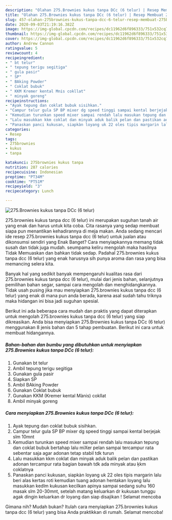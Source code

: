 ```yaml
---
description: "Olahan 275.Brownies kukus tanpa DCc (6 telur) | Resep Membuat 275.Brownies kukus tanpa DCc (6 telur) Yang Lezat Sekali"
title: "Olahan 275.Brownies kukus tanpa DCc (6 telur) | Resep Membuat 275.Brownies kukus tanpa DCc (6 telur) Yang Lezat Sekali"
slug: 457-olahan-275brownies-kukus-tanpa-dcc-6-telur-resep-membuat-275brownies-kukus-tanpa-dcc-6-telur-yang-lezat-sekali
date: 2020-09-03T21:19:16.382Z
image: https://img-global.cpcdn.com/recipes/dc11962d6f896333/751x532cq70/275brownies-kukus-tanpa-dcc-6-telur-foto-resep-utama.jpg
thumbnail: https://img-global.cpcdn.com/recipes/dc11962d6f896333/751x532cq70/275brownies-kukus-tanpa-dcc-6-telur-foto-resep-utama.jpg
cover: https://img-global.cpcdn.com/recipes/dc11962d6f896333/751x532cq70/275brownies-kukus-tanpa-dcc-6-telur-foto-resep-utama.jpg
author: Andrew Cannon
ratingvalue: 5
reviewcount: 4
recipeingredient:
- " bt telur"
- " tepung terigu segitiga"
- " gula pasir"
- " SP"
- " BAking Powder"
- " Coklat bubuk"
- " KKM Kremer kental Mnis cokllat"
- " minyak goreng"
recipeinstructions:
- "Ayak tepung dan coklat bubuk sisihkan."
- "Campur telur gula SP BP mixer dg speed tinggi sampai kental berjejak slm 10mnt"
- "Kemudian turunkan speed mixer sampai rendah lalu masukan tepung dan coklat bubuk bertahap lalu miXer pelan sampai tercampur rata sebentar saja agar adonan tetap stabil tdk turun"
- "Lalu masukkan kkm coklat dan minyak aduk balik pelan dan pastikan adonan tercampur rata bagian bawah tdk ada minyak atau ķkm coklatnya"
- "Panaskan panci kukusan, siapkàn loyang uk 22 oles tipis margarin lalu beri alas kertas roti kemudian tuang adonan hentakan loyang lalu masukkan kedlm kukusan kecilkan apinya sampai sedang suhu 160 masak slm 20-30mnt, setelah matang keluarkan dr kukusan tunggu agak dingin keluarkan dr loyang dan siap disajikan ! Selamat mencoba"
categories:
- Resep
tags:
- 275brownies
- kukus
- tanpa

katakunci: 275brownies kukus tanpa 
nutrition: 287 calories
recipecuisine: Indonesian
preptime: "PT34M"
cooktime: "PT51M"
recipeyield: "3"
recipecategory: Lunch

---
```



![275.Brownies kukus tanpa DCc (6 telur)](https://img-global.cpcdn.com/recipes/dc11962d6f896333/751x532cq70/275brownies-kukus-tanpa-dcc-6-telur-foto-resep-utama.jpg)


275.brownies kukus tanpa dcc (6 telur) ini merupakan suguhan tanah air yang enak dan harus untuk kita coba. Cita rasanya yang sedap membuat siapa pun menantikan kehadirannya di meja makan.
Anda sedang mencari ide resep 275.brownies kukus tanpa dcc (6 telur) untuk jualan atau dikonsumsi sendiri yang Enak Banget? Cara menyiapkannya memang tidak susah dan tidak juga mudah. seumpama keliru mengolah maka hasilnya Tidak Memuaskan dan bahkan tidak sedap. Padahal 275.brownies kukus tanpa dcc (6 telur) yang enak harusnya sih punya aroma dan rasa yang bisa memancing selera kita.

Banyak hal yang sedikit banyak mempengaruhi kualitas rasa dari 275.brownies kukus tanpa dcc (6 telur), mulai dari jenis bahan, selanjutnya pemilihan bahan segar, sampai cara mengolah dan menghidangkannya. Tidak usah pusing jika mau menyiapkan 275.brownies kukus tanpa dcc (6 telur) yang enak di mana pun anda berada, karena asal sudah tahu triknya maka hidangan ini bisa jadi suguhan spesial.




Berikut ini ada beberapa cara mudah dan praktis yang dapat diterapkan untuk mengolah 275.brownies kukus tanpa dcc (6 telur) yang siap dikreasikan. Anda bisa menyiapkan 275.Brownies kukus tanpa DCc (6 telur) menggunakan 8 jenis bahan dan 5 tahap pembuatan. Berikut ini cara untuk membuat hidangannya.

<!--inarticleads1-->

##### Bahan-bahan dan bumbu yang dibutuhkan untuk menyiapkan 275.Brownies kukus tanpa DCc (6 telur):

1. Gunakan  bt telur
1. Ambil  tepung terigu segitiga
1. Gunakan  gula pasir
1. Siapkan  SP
1. Ambil  BAking Powder
1. Gunakan  Coklat bubuk
1. Gunakan  KKM (Kremer kental Mànis) cokllat
1. Ambil  minyak goreng




<!--inarticleads2-->

##### Cara menyiapkan 275.Brownies kukus tanpa DCc (6 telur):

1. Ayak tepung dan coklat bubuk sisihkan.
1. Campur telur gula SP BP mixer dg speed tinggi sampai kental berjejak slm 10mnt
1. Kemudian turunkan speed mixer sampai rendah lalu masukan tepung dan coklat bubuk bertahap lalu miXer pelan sampai tercampur rata sebentar saja agar adonan tetap stabil tdk turun
1. Lalu masukkan kkm coklat dan minyak aduk balik pelan dan pastikan adonan tercampur rata bagian bawah tdk ada minyak atau ķkm coklatnya
1. Panaskan panci kukusan, siapkàn loyang uk 22 oles tipis margarin lalu beri alas kertas roti kemudian tuang adonan hentakan loyang lalu masukkan kedlm kukusan kecilkan apinya sampai sedang suhu 160 masak slm 20-30mnt, setelah matang keluarkan dr kukusan tunggu agak dingin keluarkan dr loyang dan siap disajikan ! Selamat mencoba




Gimana nih? Mudah bukan? Itulah cara menyiapkan 275.brownies kukus tanpa dcc (6 telur) yang bisa Anda praktikkan di rumah. Selamat mencoba!
